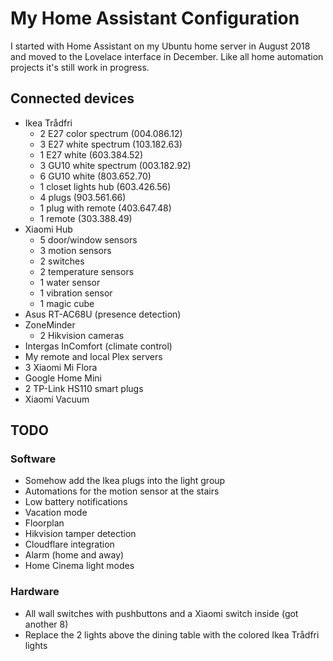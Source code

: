 # My Home Assistant Configuration

I started with Home Assistant on my Ubuntu home server in August 2018 and moved to the Lovelace interface in December. Like all home automation projects it's still work in progress.

## Connected devices

- Ikea Trådfri
  - 2 E27 color spectrum (004.086.12)
  - 3 E27 white spectrum (103.182.63)
  - 1 E27 white (603.384.52)
  - 3 GU10 white spectrum (003.182.92)
  - 6 GU10 white (803.652.70)
  - 1 closet lights hub (603.426.56)
  - 4 plugs (903.561.66)
  - 1 plug with remote (403.647.48) 
  - 1 remote (303.388.49)
- Xiaomi Hub
  - 5 door/window sensors
  - 3 motion sensors
  - 2 switches
  - 2 temperature sensors
  - 1 water sensor
  - 1 vibration sensor
  - 1 magic cube
- Asus RT-AC68U (presence detection)
- ZoneMinder
  - 2 Hikvision cameras
- Intergas InComfort (climate control)
- My remote and local Plex servers
- 3 Xiaomi Mi Flora
- Google Home Mini
- 2 TP-Link HS110 smart plugs
- Xiaomi Vacuum

## TODO

### Software
- Somehow add the Ikea plugs into the light group
- Automations for the motion sensor at the stairs
- Low battery notifications
- Vacation mode
- Floorplan
- Hikvision tamper detection
- Cloudflare integration
- Alarm (home and away)
- Home Cinema light modes

### Hardware
- All wall switches with pushbuttons and a Xiaomi switch inside (got another 8)
- Replace the 2 lights above the dining table with the colored Ikea Trådfri lights
